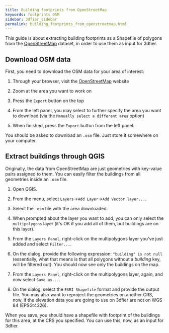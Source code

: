 ```yaml
---
title: Building footprints from OpenStreetMap
keywords: footprints OSM
sidebar: 3dfier_sidebar
permalink: building_footprints_from_openstreetmap.html
---
```


This guide is about extracting building footprints as a Shapefile of polygons from the [OpenStreetMap](https://www.openstreetmap.org) dataset, in order to use them as input for 3dfier.

## Download OSM data 

First, you need to download the OSM data for your area of interest:

1. Through your browser, visit the [OpenStreetMap](https://www.openstreetmap.org) website

1. Zoom at the area you want to work on

1. Press the `Export` button on the top

1. From the left panel, you may select to further specify the area you want to download (via the `Manually select a different area` option)

1. When finished, press the `Export` button from the left panel.

You should be asked to download an `.osm` file. Just store it somewhere on your computer.

## Extract buildings through QGIS 

Originally, the data from OpenStreetMap are just geometries with key-value pairs assigned to them. You can easily filter the buildings from all geometries inside an `.osm` file.

1. Open QGIS.

1. From the menu, select `Layers`->`Add Layer`->`Add Vector layer...`.

1. Select the `.osm` file with the area downloaded.

1. When prompted about the layer you want to add, you can only select the `multipolygons` layer (it's OK if you add all of them, but buildings are on this layer).

1. From the `Layers Panel`, right-click on the multipolygons layer you've just added and select `Filter...`.

1. On the dialog, provide the following expression: `"building" is not null` (essentially, what that means is that all polygons without a _building_ key, will be filtered out). You should now see only the buildings on the map.

1. From the `Layers Panel`, right-click on the multipolygons layer, again, and now select `Save as...`.

1. On the dialog, select the `ESRI Shapefile` format and provide the output file. You may also want to reproject the geometries on another CRS, now, if the elevation data you are going to use on 3dfier are not on WGS 84 (EPSG:4326).

When you save, you should have a shapefile with footprint of the buildings for this area, at the CRS you specified. You can use this, now, as an input for 3dfier.